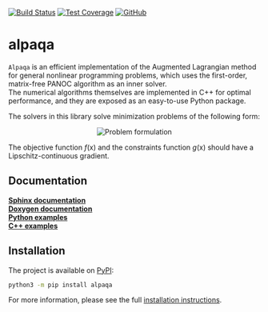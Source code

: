 [![Build Status](https://github.com/kul-optec/alpaqa/workflows/CI%20Tests/badge.svg)](https://github.com/kul-optec/alpaqa/actions)
[![Test Coverage](https://img.shields.io/endpoint?url=https://kul-optec.github.io/alpaqa/Coverage/shield.io.coverage.json)](https://kul-optec.github.io/alpaqa/Coverage/index.html)
[![GitHub](https://img.shields.io/github/stars/kul-optec/alpaqa?label=GitHub&logo=github)](https://github.com/kul-optec/alpaqa)


# alpaqa

`Alpaqa` is an efficient implementation of the Augmented Lagrangian method for general nonlinear programming problems,
which uses the first-order, matrix-free PANOC algorithm as an inner solver.  
The numerical algorithms themselves are implemented in C++ for optimal performance,
and they are exposed as an easy-to-use Python package.

The solvers in this library solve minimization problems of the following form:

<div align="center">

![Problem formulation](https://github.com/kul-optec/alpaqa/blob/main/doxygen/images/problem.svg?raw=True)

</div>

The objective function _f_(x) and the constraints function _g_(x)
should have a Lipschitz-continuous gradient.

## Documentation

[**Sphinx documentation**](https://kul-optec.github.io/alpaqa/Sphinx/index.html)  
[**Doxygen documentation**](https://kul-optec.github.io/alpaqa/Doxygen/index.html)  
[**Python examples**](https://kul-optec.github.io/alpaqa/Sphinx/examples/examples_landing_page.html)  
[**C++ examples**](https://kul-optec.github.io/alpaqa/Doxygen/examples.html)  

## Installation

The project is available on [PyPI](https://pypi.org/project/alpaqa):

```sh
python3 -m pip install alpaqa
```

For more information, please see the full
[installation instructions](https://kul-optec.github.io/alpaqa/Sphinx/install/installation.html).
